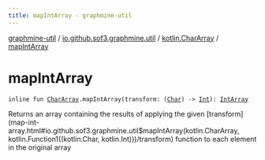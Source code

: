```yaml
---
title: mapIntArray - graphmine-util
---
```


[graphmine-util](../../index.html) / [io.github.sof3.graphmine.util](../index.html) / [kotlin.CharArray](index.html) / [mapIntArray](./map-int-array.html)

# mapIntArray

`inline fun `[`CharArray`](https://kotlinlang.org/api/latest/jvm/stdlib/kotlin/-char-array/index.html)`.mapIntArray(transform: (`[`Char`](https://kotlinlang.org/api/latest/jvm/stdlib/kotlin/-char/index.html)`) -> `[`Int`](https://kotlinlang.org/api/latest/jvm/stdlib/kotlin/-int/index.html)`): `[`IntArray`](https://kotlinlang.org/api/latest/jvm/stdlib/kotlin/-int-array/index.html)

Returns an array containing the results of applying the given [transform](map-int-array.html#io.github.sof3.graphmine.util$mapIntArray(kotlin.CharArray, kotlin.Function1((kotlin.Char, kotlin.Int)))/transform) function to each element in the
original array

